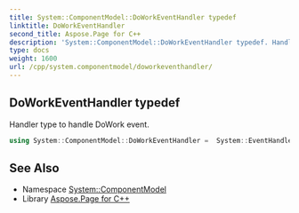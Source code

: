 ```yaml
---
title: System::ComponentModel::DoWorkEventHandler typedef
linktitle: DoWorkEventHandler
second_title: Aspose.Page for C++
description: 'System::ComponentModel::DoWorkEventHandler typedef. Handler type to handle DoWork event in C++.'
type: docs
weight: 1600
url: /cpp/system.componentmodel/doworkeventhandler/
---
```

## DoWorkEventHandler typedef


Handler type to handle DoWork event.

```cpp
using System::ComponentModel::DoWorkEventHandler =  System::EventHandler<System::SharedPtr<DoWorkEventArgs>>
```

## See Also

* Namespace [System::ComponentModel](../)
* Library [Aspose.Page for C++](../../)

